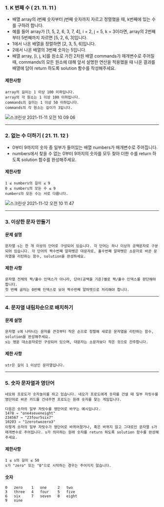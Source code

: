 ### 1. K 번째 수 ( 21. 11. 11 )

-   배열 array의 i번째 숫자부터 j번째 숫자까지 자르고 정렬했을 때, k번째에 있는 수를 구하려 합니다.
-   예를 들어 array가 [1, 5, 2, 6, 3, 7, 4], i = 2, j = 5, k = 3이라면, array의 2번째부터 5번째까지 자르면 [5, 2, 6, 3]입니다.
-   1에서 나온 배열을 정렬하면 [2, 3, 5, 6]입니다.
-   2에서 나온 배열의 3번째 숫자는 5입니다.
-   배열 array, [i, j, k]를 원소로 가진 2차원 배열 commands가 매개변수로 주어질 때, commands의 모든 원소에 대해 앞서 설명한 연산을 적용했을 때 나온 결과를 배열에 담아 return 하도록 solution 함수를 작성해주세요.

#### 제한사항

    array의 길이는 1 이상 100 이하입니다.
    array의 각 원소는 1 이상 100 이하입니다.
    commands의 길이는 1 이상 50 이하입니다.
    commands의 각 원소는 길이가 3입니다.

![스크린샷 2021-11-11 오전 10 09 06](https://user-images.githubusercontent.com/49370511/141218796-4a5bdbab-7ae5-4f7a-9eff-d83c2822008b.png)

---

### 2. 없는 수 더하기 ( 21. 11. 12 )

-   0부터 9까지의 숫자 중 일부가 들어있는 배열 numbers가 매개변수로 주어집니다.
-   numbers에서 찾을 수 없는 0부터 9까지의 숫자를 모두 찾아 더한 수를 return 하도록 solution 함수를 완성해주세요.

#### 제한사항

    1 ≤ numbers의 길이 ≤ 9
    0 ≤ numbers의 모든 수 ≤ 9
    numbers의 모든 수는 서로 다릅니다.

![스크린샷 2021-11-12 오전 10 11 47](https://user-images.githubusercontent.com/49370511/141391697-c41ebbb2-0862-41da-ab2f-4e8c4f643313.png)

---

### 3. 이상한 문자 만들기

#### 문제 설명

    문자열 s는 한 개 이상의 단어로 구성되어 있습니다. 각 단어는 하나 이상의 공백문자로 구분되어 있습니다. 각 단어의 짝수번째 알파벳은 대문자로, 홀수번째 알파벳은 소문자로 바꾼 문자열을 리턴하는 함수, solution을 완성하세요.

#### 제한 사항

    문자열 전체의 짝/홀수 인덱스가 아니라, 단어(공백을 기준)별로 짝/홀수 인덱스를 판단해야합니다.
    첫 번째 글자는 0번째 인덱스로 보아 짝수번째 알파벳으로 처리해야 합니다.

---

### 4. 문자열 내림차순으로 배치하기

#### 문제 설명

    문자열 s에 나타나는 문자를 큰것부터 작은 순으로 정렬해 새로운 문자열을 리턴하는 함수, solution을 완성해주세요.
    s는 영문 대소문자로만 구성되어 있으며, 대문자는 소문자보다 작은 것으로 간주합니다.

#### 제한 사항

    str은 길이 1 이상인 문자열입니다.

---

### 5. 숫자 문자열과 영단어

    네오와 프로도가 숫자놀이를 하고 있습니다. 네오가 프로도에게 숫자를 건넬 때 일부 자릿수를 영단어로 바꾼 카드를 건네주면 프로도는 원래 숫자를 찾는 게임입니다.

    다음은 숫자의 일부 자릿수를 영단어로 바꾸는 예시입니다.
    1478 → "one4seveneight"
    234567 → "23four5six7"
    10203 → "1zerotwozero3"
    이렇게 숫자의 일부 자릿수가 영단어로 바뀌어졌거나, 혹은 바뀌지 않고 그대로인 문자열 s가 매개변수로 주어집니다. s가 의미하는 원래 숫자를 return 하도록 solution 함수를 완성해주세요.

#### 제한사항

    1 ≤ s의 길이 ≤ 50
    s가 "zero" 또는 "0"으로 시작하는 경우는 주어지지 않습니다.

#### 숫자

    0	zero    1	one     2	two
    3	three   4	four    5	five
    6	six     7	seven   8	eight
    9	nine
